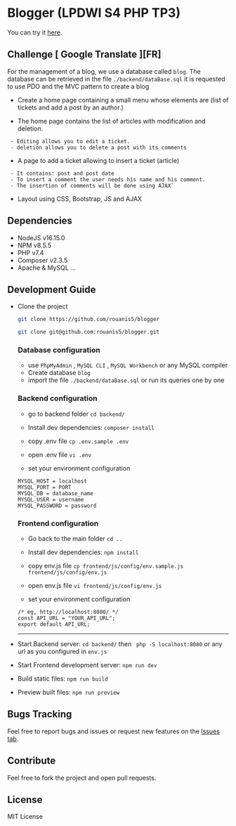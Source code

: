 # Blogger (LPDWI S4 PHP TP3)
You can try it [here][url].

## Challenge [ Google Translate ][FR]
For the management of a blog, we use a database called `blog`.
The database can be retrieved in the file `./backend/dataBase.sql`
it is requested to use PDO and the MVC pattern to create a blog

  - Create a home page containing a small menu whose elements are (list of tickets and add a post by an author.)

  - The home page contains the list of articles with modification and deletion.
  ```
   - Editing allows you to edit a ticket.
   - deletion allows you to delete a post with its comments
  ```

  - A page to add a ticket allowing to insert a ticket (article)
  ```
   - It contains: post and post date
   - To insert a comment the user needs his name and his comment.
   - The insertion of comments will be done using AJAX`
  ```

  -  Layout using CSS, Bootstrap, JS and AJAX
## Dependencies
- NodeJS v16.15.0
- NPM v8.5.5
- PHP v7.4
- Composer v2.3.5
- Apache & MySQL ...

## Development Guide

  - Clone the project
  
    ```bash
    git clone https://github.com/rouanis5/blogger
    ```
    ```bash
    git clone git@github.com:rouanis5/blogger.git
    ```
    ### Database configuration
    - use `PhpMyAdmin` , `MySQL CLI` , `MySQL Workbench` or any MySQL compiler
    - Create database `blog`
    - import the file `./backend/dataBase.sql` or run its queries one by one

    ### Backend configuration
    - go to backend folder `cd backend/`
    - Install dev dependencies: `composer install`
  
    - copy .env file `cp .env.sample .env`

    - open .env file `vi .env`

    - set your environment configuration 
    ```
    MYSQL_HOST = localhost
    MYSQL_PORT = PORT
    MYSQL_DB = database_name
    MYSQL_USER = username
    MYSQL_PASSWORD = password
    ```

    ### Frontend configuration
    - Go back to the main folder `cd ..`
    - Install dev dependencies:
      `npm install`

    - copy env.js file `cp frontend/js/config/env.sample.js frontend/js/config/env.js`
    
    - open env.js file `vi frontend/js/config/env.js`
    - set your environment configuration 
    ```
    /* eg, http://localhost:8080/ */
    const API_URL = "YOUR_API_URL";
    export default API_URL;
    ```
    ---
  - Start Backend server:
    `cd backend/` then ` php -S localhost:8080` or any url as you configured in `env.js`
  
  - Start Frontend development server:
    `npm run dev`

  - Build static files:
    `npm run build`

  - Preview built files:
    `npm run preview`


Bugs Tracking
----

Feel free to report bugs and issues or request new features on the [Issues tab][issues].


Contribute
----

Feel free to fork the project and open pull requests.


License
----

MIT License

[url]: <#>
[issues]: <https://github.com/rouanis5/blogger/issues>